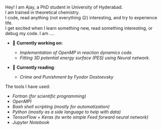 Hey! I am Ajay, a PhD student in University of Hyderabad. </br>
I am trained in theoretical chemistry. </br>
I code, read anything (not everything 😉) interesting, and try to experience life.</br>
I get excited when I learn something new, read something interesting, or debug my code.
I am ....
   - 👷 **Currently working on:** </br>
     * _Implementation of OpenMP in reaction dynamics code._
     * _Fitting 3D potential energy surface (PES) using Neural network._
       
   - 📖 **Currently reading**:
      * _Crime and Punishment by Fyodor Dostoevsky_

The tools I have used:</br>
* _Fortran (for scientific programming)_
* _OpenMPI_
* _Bash shell scripting (mostly for automatization)_
* _Python (mostly as a side language to help with data)_
* _TensorFlow + Keras (to write simple Feed forward neural network)_
* _Jupyter Notebook_



<!--
**aguyfromshivalik/aguyfromshivalik** is a ✨ _special_ ✨ repository because its `README.md` (this file) appears on your GitHub profile.

Here are some ideas to get you started:

 

- 👯 I’m looking to collaborate on ...
- 🤔 I’m looking for help with ...
- 💬 Ask me about ...
- 📫 How to reach me: ...
- 😄 Pronouns: ...
- ⚡ Fun fact: ...
-->
